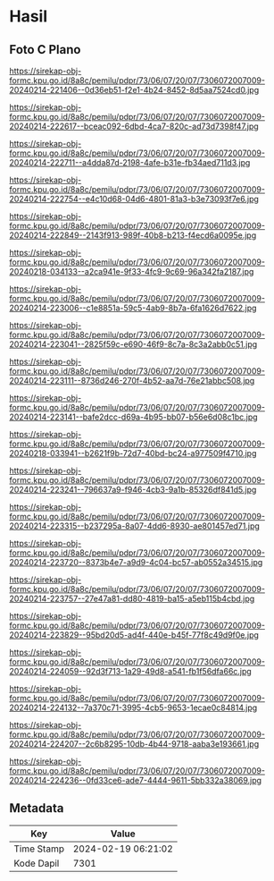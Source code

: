 # Hasil

## Foto C Plano

https://sirekap-obj-formc.kpu.go.id/8a8c/pemilu/pdpr/73/06/07/20/07/7306072007009-20240214-221406--0d36eb51-f2e1-4b24-8452-8d5aa7524cd0.jpg

https://sirekap-obj-formc.kpu.go.id/8a8c/pemilu/pdpr/73/06/07/20/07/7306072007009-20240214-222617--bceac092-6dbd-4ca7-820c-ad73d7398f47.jpg

https://sirekap-obj-formc.kpu.go.id/8a8c/pemilu/pdpr/73/06/07/20/07/7306072007009-20240214-222711--a4dda87d-2198-4afe-b31e-fb34aed711d3.jpg

https://sirekap-obj-formc.kpu.go.id/8a8c/pemilu/pdpr/73/06/07/20/07/7306072007009-20240214-222754--e4c10d68-04d6-4801-81a3-b3e73093f7e6.jpg

https://sirekap-obj-formc.kpu.go.id/8a8c/pemilu/pdpr/73/06/07/20/07/7306072007009-20240214-222849--2143f913-989f-40b8-b213-f4ecd6a0095e.jpg

https://sirekap-obj-formc.kpu.go.id/8a8c/pemilu/pdpr/73/06/07/20/07/7306072007009-20240218-034133--a2ca941e-9f33-4fc9-9c69-96a342fa2187.jpg

https://sirekap-obj-formc.kpu.go.id/8a8c/pemilu/pdpr/73/06/07/20/07/7306072007009-20240214-223006--c1e8851a-59c5-4ab9-8b7a-6fa1626d7622.jpg

https://sirekap-obj-formc.kpu.go.id/8a8c/pemilu/pdpr/73/06/07/20/07/7306072007009-20240214-223041--2825f59c-e690-46f9-8c7a-8c3a2abb0c51.jpg

https://sirekap-obj-formc.kpu.go.id/8a8c/pemilu/pdpr/73/06/07/20/07/7306072007009-20240214-223111--8736d246-270f-4b52-aa7d-76e21abbc508.jpg

https://sirekap-obj-formc.kpu.go.id/8a8c/pemilu/pdpr/73/06/07/20/07/7306072007009-20240214-223141--bafe2dcc-d69a-4b95-bb07-b56e6d08c1bc.jpg

https://sirekap-obj-formc.kpu.go.id/8a8c/pemilu/pdpr/73/06/07/20/07/7306072007009-20240218-033941--b2621f9b-72d7-40bd-bc24-a977509f4710.jpg

https://sirekap-obj-formc.kpu.go.id/8a8c/pemilu/pdpr/73/06/07/20/07/7306072007009-20240214-223241--796637a9-f946-4cb3-9a1b-85326df841d5.jpg

https://sirekap-obj-formc.kpu.go.id/8a8c/pemilu/pdpr/73/06/07/20/07/7306072007009-20240214-223315--b237295a-8a07-4dd6-8930-ae801457ed71.jpg

https://sirekap-obj-formc.kpu.go.id/8a8c/pemilu/pdpr/73/06/07/20/07/7306072007009-20240214-223720--8373b4e7-a9d9-4c04-bc57-ab0552a34515.jpg

https://sirekap-obj-formc.kpu.go.id/8a8c/pemilu/pdpr/73/06/07/20/07/7306072007009-20240214-223757--27e47a81-dd80-4819-ba15-a5eb115b4cbd.jpg

https://sirekap-obj-formc.kpu.go.id/8a8c/pemilu/pdpr/73/06/07/20/07/7306072007009-20240214-223829--95bd20d5-ad4f-440e-b45f-77f8c49d9f0e.jpg

https://sirekap-obj-formc.kpu.go.id/8a8c/pemilu/pdpr/73/06/07/20/07/7306072007009-20240214-224059--92d3f713-1a29-49d8-a541-fb1f56dfa66c.jpg

https://sirekap-obj-formc.kpu.go.id/8a8c/pemilu/pdpr/73/06/07/20/07/7306072007009-20240214-224132--7a370c71-3995-4cb5-9653-1ecae0c84814.jpg

https://sirekap-obj-formc.kpu.go.id/8a8c/pemilu/pdpr/73/06/07/20/07/7306072007009-20240214-224207--2c6b8295-10db-4b44-9718-aaba3e193661.jpg

https://sirekap-obj-formc.kpu.go.id/8a8c/pemilu/pdpr/73/06/07/20/07/7306072007009-20240214-224236--0fd33ce6-ade7-4444-9611-5bb332a38069.jpg


## Metadata

| Key        | Value               |
| ---------- | ------------------- |
| Time Stamp | 2024-02-19 06:21:02 |
| Kode Dapil | 7301                |



